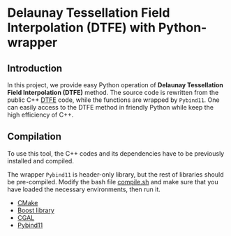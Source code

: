 
# Delaunay Tessellation Field Interpolation (DTFE) with Python-wrapper

## Introduction

In this project, we provide easy Python operation of **Delaunay Tessellation Field Interpolation (DTFE)** method. The source code is rewritten from the public C++ [DTFE](https://github.com/MariusCautun/DTFE/) code, while the functions are wrapped by `Pybind11`. One can easily access to the DTFE method in friendly Python while keep the high efficiency of C++.


## Compilation
To use this tool, the C++ codes and its dependencies have to be previously installed and compiled. 

The wrapper `Pybind11` is header-only library, but the rest of libraries should be pre-compiled. Modify the bash file [compile.sh](./src/compile.sh) and make sure that you have loaded the necessary environments, then run it. 

* [CMake](https://cmake.org/)
* [Boost library](https://www.boost.org/)
* [CGAL](https://www.cgal.org/)
* [Pybind11](https://github.com/pybind/pybind11)
